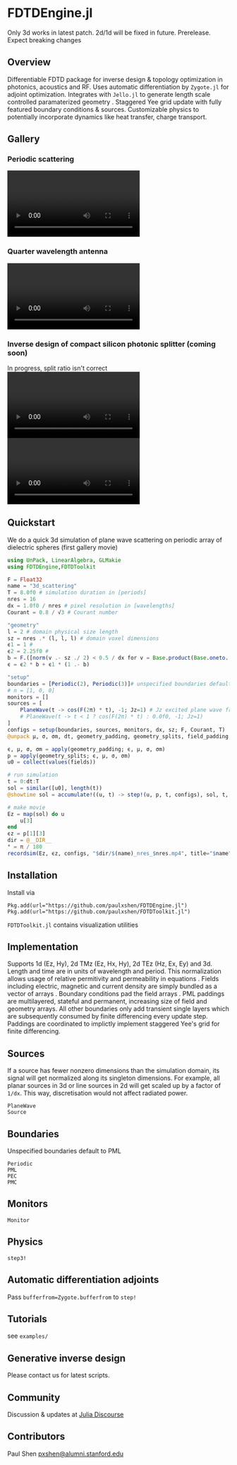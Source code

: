 # FDTDEngine.jl
Only 3d works in latest patch. 2d/1d will be fixed in future. Prerelease. Expect breaking changes
## Overview
Differentiable FDTD package for inverse design & topology optimization in photonics, acoustics and RF. Uses automatic differentiation by `Zygote.jl` for adjoint optimization. Integrates with `Jello.jl` to generate length scale controlled paramaterized geometry . Staggered Yee grid update with fully featured boundary conditions & sources. Customizable physics to potentially incorporate dynamics like heat transfer, charge transport.
## Gallery
### Periodic scattering
![](assets/3d_scattering_nres_16.mp4)
### Quarter wavelength antenna
![](assets/3d_quarter_wavelength_antenna_nres_16.mp4)
### Inverse design of compact silicon photonic splitter (coming soon)
In progress, split ratio isn't correct
![](assets/pre_training_nres_16.mp4)
![](assets/post_training_nres_16.mp4)

## Quickstart
We do a quick 3d simulation of plane wave scattering on periodic array of dielectric spheres (first gallery movie)
```julia
using UnPack, LinearAlgebra, GLMakie
using FDTDEngine,FDTDToolkit

F = Float32
name = "3d_scattering"
T = 8.0f0 # simulation duration in [periods]
nres = 16
dx = 1.0f0 / nres # pixel resolution in [wavelengths]
Courant = 0.8 / √3 # Courant number

"geometry"
l = 2 # domain physical size length
sz = nres .* (l, l, l) # domain voxel dimensions
ϵ1 = 1 #
ϵ2 = 2.25f0 # 
b = F.([norm(v .- sz ./ 2) < 0.5 / dx for v = Base.product(Base.oneto.(sz)...)]) # sphere
ϵ = ϵ2 * b + ϵ1 * (1 .- b)

"setup"
boundaries = [Periodic(2), Periodic(3)]# unspecified boundaries default to PML
# n = [1, 0, 0]
monitors = []
sources = [
    PlaneWave(t -> cos(F(2π) * t), -1; Jz=1) # Jz excited plane wave from -x plane (eg -1)
    # PlaneWave(t -> t < 1 ? cos(F(2π) * t) : 0.0f0, -1; Jz=1)
]
configs = setup(boundaries, sources, monitors, dx, sz; F, Courant, T)
@unpack μ, σ, σm, dt, geometry_padding, geometry_splits, field_padding, source_effects, monitor_instances, fields, power = configs

ϵ, μ, σ, σm = apply(geometry_padding; ϵ, μ, σ, σm)
p = apply(geometry_splits; ϵ, μ, σ, σm)
u0 = collect(values(fields))

# run simulation
t = 0:dt:T
sol = similar([u0], length(t))
@showtime sol = accumulate!((u, t) -> step!(u, p, t, configs), sol, t, init=u0)

# make movie
Ez = map(sol) do u
    u[3]
end
ϵz = p[1][3]
dir = @__DIR__
° = π / 180
recordsim(Ez, ϵz, configs, "$dir/$(name)_nres_$nres.mp4", title="$name"; elevation=30°, playback=1, bipolar=true)

```
## Installation
Install via 
```
Pkg.add(url="https://github.com/paulxshen/FDTDEngine.jl")
Pkg.add(url="https://github.com/paulxshen/FDTDToolkit.jl")
```
`FDTDToolkit.jl` contains visualization utilities

## Implementation
Supports 1d (Ez, Hy), 2d TMz (Ez, Hx, Hy), 2d TEz (Hz, Ex, Ey) and 3d. Length and time are in units of wavelength and period. This normalization allows usage of relative  permitivity and permeability  in equations . Fields including electric, magnetic and current density are simply bundled as a vector of arrays . Boundary conditions pad the field arrays . PML paddings are multilayered, stateful and permanent, increasing size of field and geometry arrays. All other boundaries only add transient single layers which are subsequently consumed by finite differencing  every update step. Paddings are coordinated to implictly implement staggered Yee's grid for finite differencing.

## Sources
If a source has fewer nonzero dimensions than the simulation domain, its signal will get normalized along its singleton dimensions. For example, all planar sources in 3d or line sources in 2d will get scaled up by a factor of `1/dx`. This way, discretisation would not affect radiated power.
```@docs
PlaneWave
Source
```
<!-- GaussianBeam -->

## Boundaries
Unspecified boundaries default to PML 
```@docs
Periodic
PML
PEC
PMC
```
## Monitors  
 ```@docs
Monitor
```

 ## Physics 
```@docs
step3!
```
<!-- step1 -->
<!-- stepTMz -->
<!-- stepTEz -->
## Automatic differentiation adjoints
Pass `bufferfrom=Zygote.bufferfrom` to `step!`
## Tutorials
see `examples/`
## Generative inverse design
Please contact us for latest scripts.
## Community
Discussion & updates at [Julia Discourse](https://discourse.julialang.org/t/pre-ann-differentiable-fdtd-for-inverse-design-in-photonics-acoustics-and-rf/105405/12)
## Contributors
Paul Shen <pxshen@alumni.stanford.edu>
